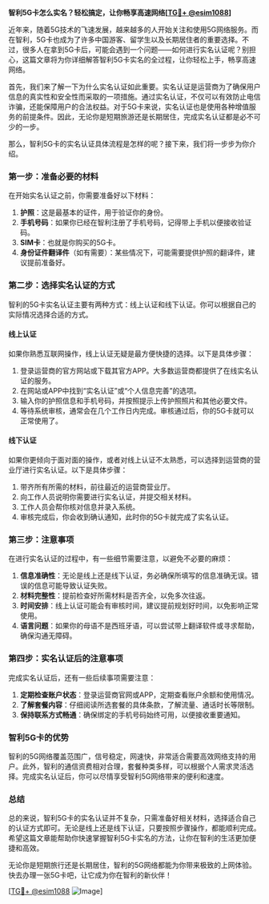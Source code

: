 **智利5G卡怎么实名？轻松搞定，让你畅享高速网络[[TG💪+ @esim1088](https://t.me/s/esim1088)]**

近年来，随着5G技术的飞速发展，越来越多的人开始关注和使用5G网络服务。而在智利，5G卡也成为了许多中国游客、留学生以及长期居住者的重要选择。不过，很多人在拿到5G卡后，可能会遇到一个问题——如何进行实名认证呢？别担心，这篇文章将为你详细解答智利5G卡实名的全过程，让你轻松上手，畅享高速网络。

首先，我们来了解一下为什么实名认证如此重要。实名认证是运营商为了确保用户信息的真实性和安全性而采取的一项措施。通过实名认证，不仅可以有效防止电信诈骗，还能保障用户的合法权益。对于5G卡来说，实名认证也是使用各种增值服务的前提条件。因此，无论你是短期旅游还是长期居住，完成实名认证都是必不可少的一步。

那么，智利5G卡的实名认证具体流程是怎样的呢？接下来，我们将一步步为你介绍。

### **第一步：准备必要的材料**
在开始实名认证之前，你需要准备好以下材料：
1. **护照**：这是最基本的证件，用于验证你的身份。
2. **手机号码**：如果你已经在智利注册了手机号码，记得带上手机以便接收验证码。
3. **SIM卡**：也就是你购买的5G卡。
4. **身份证件翻译件**（如有需要）：某些情况下，可能需要提供护照的翻译件，建议提前准备好。

### **第二步：选择实名认证的方式**
智利的5G卡实名认证主要有两种方式：线上认证和线下认证。你可以根据自己的实际情况选择合适的方式。

#### **线上认证**
如果你熟悉互联网操作，线上认证无疑是最方便快捷的选择。以下是具体步骤：
1. 登录运营商的官方网站或下载其官方APP。大多数运营商都提供了在线实名认证的服务。
2. 在网站或APP中找到“实名认证”或“个人信息完善”的选项。
3. 输入你的护照信息和手机号码，并按照提示上传护照照片和其他必要文件。
4. 等待系统审核，通常会在几个工作日内完成。审核通过后，你的5G卡就可以正常使用了。

#### **线下认证**
如果你更倾向于面对面的操作，或者对线上认证不太熟悉，可以选择到运营商的营业厅进行实名认证。以下是具体步骤：
1. 带齐所有所需的材料，前往最近的运营商营业厅。
2. 向工作人员说明你需要进行实名认证，并提交相关材料。
3. 工作人员会帮你核对信息并录入系统。
4. 审核完成后，你会收到确认通知，此时你的5G卡就完成了实名认证。

### **第三步：注意事项**
在进行实名认证的过程中，有一些细节需要注意，以避免不必要的麻烦：
1. **信息准确性**：无论是线上还是线下认证，务必确保所填写的信息准确无误。错误的信息可能导致认证失败。
2. **材料完整性**：提前检查好所需材料是否齐全，以免多次往返。
3. **时间安排**：线上认证可能会有审核时间，建议提前规划好时间，以免影响正常使用。
4. **语言问题**：如果你的母语不是西班牙语，可以尝试带上翻译软件或寻求帮助，确保沟通无障碍。

### **第四步：实名认证后的注意事项**
完成实名认证后，还有一些后续事项需要注意：
1. **定期检查账户状态**：登录运营商官网或APP，定期查看账户余额和使用情况。
2. **了解套餐内容**：仔细阅读所选套餐的具体条款，了解流量、通话时长等限制。
3. **保持联系方式畅通**：确保绑定的手机号码始终可用，以便接收重要通知。

### **智利5G卡的优势**
智利的5G网络覆盖范围广，信号稳定，网速快，非常适合需要高效网络支持的用户。此外，智利的通信资费相对合理，套餐种类多样，可以根据个人需求灵活选择。完成实名认证后，你可以尽情享受智利5G网络带来的便利和速度。

### **总结**
总的来说，智利5G卡的实名认证并不复杂，只需准备好相关材料，选择适合自己的认证方式即可。无论是线上还是线下认证，只要按照步骤操作，都能顺利完成。希望这篇文章能帮助你快速掌握智利5G卡实名的方法，让你在智利的生活更加便捷和高效。

无论你是短期旅行还是长期居住，智利的5G网络都能为你带来极致的上网体验。快去办理一张5G卡吧，让它成为你在智利的新伙伴！

[[TG💪+ @esim1088](https://t.me/s/esim1088) ![Image](https://i.postimg.cc/4NQfJmqS/Snipaste-2025-05-13-00-14-12.png)]